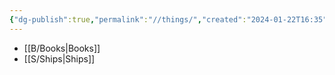 ```yaml
---
{"dg-publish":true,"permalink":"//things/","created":"2024-01-22T16:35","updated":"2024-07-24T11:58"}
---
```



- [[B/Books\|Books]]
- [[S/Ships\|Ships]]

